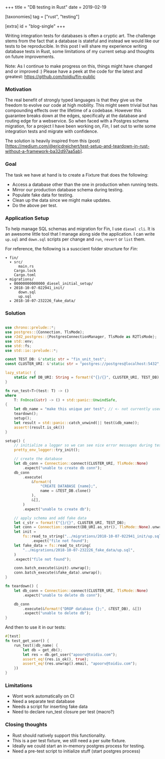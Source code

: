 +++
title = "DB testing in Rust"
date = 2019-02-19

[taxonomies]
tag = ["rust", "testing"]

[extra]
id = "blog-single"
+++

Writing integration tests for databases is often a cryptic art. The challenge stems from the fact that a database is stateful and instead we would like our tests to be reproducible. In this post I will share my experience writing database tests in Rust, some limitations of my current setup and thoughts on future improvements.
<!-- more -->

Note: As I continue to make progress on this, things might have changed and or improved :) Please have a peek at the code for the latest and greatest: https://github.com/toidiu/fin-public

### Motivation
The real benefit of strongly typed languages is that they give us the freedom to evolve our code at high mobility. This might seem trivial but has compounding effects over the lifetime of a codebase. However this guarantee breaks down at the edges, specifically at the database and routing edge for a webservice. So when faced with a Postgres schema migration, for a project I have been working on, *Fin*, I set out to write some integration tests and migrate with confidence.

The solution is heavily inspired from this (post)[https://medium.com/@ericdreichert/test-setup-and-teardown-in-rust-without-a-framework-ba32d97aa5ab].

### Goal
The task we have at hand is to create a Fixture that does the following:

- Access a database other than the one in production when running tests.
- Mirror our production database schema during testing.
- Populate fake data for testing.
- Clean up the data since we might make updates.
- Do the above per test.

### Application Setup
To help manage SQL schemas and migration for Fin, I use `diesel cli`. It is an awesome little tool that I manage along side the application. I can write `up.sql` and `down.sql` scripts per change and `run`, `revert` or `list` them.

For reference, the following is a susccient folder structure for *Fin*:
```
▾ fin/
  ▾ src/
      main.rs
    Cargo.lock
    Cargo.toml
▾ migrations/
  ▸ 00000000000000_diesel_initial_setup/
  ▾ 2018-10-07-022941_init/
      down.sql
      up.sql
  ▸ 2018-10-07-232226_fake_data/
```

### Solution

```rust

use chrono::prelude::*;
use postgres::{Connection, TlsMode};
use r2d2_postgres::{PostgresConnectionManager, TlsMode as R2TlsMode};
use std::env;
use std::fs;
use std::io::prelude::*;

const TEST_DB: &'static str = "fin_unit_test";
const CLUSTER_URI: &'static str = "postgres://postgres@localhost:5432";

lazy_static! {
    static ref DB_URI: String = format!("{}/{}", CLUSTER_URI, TEST_DB);
}

fn run_test<T>(test: T) -> ()
where
    T: FnOnce(&str) -> () + std::panic::UnwindSafe,
{
    let db_name = "make this unique per test"; // <- not currently used
    teardown();
    setup();
    let result = std::panic::catch_unwind(|| test(&db_name));
    assert!(result.is_ok())
}

setup() {
    // initialize a logger so we can see nice error messages during testing
    pretty_env_logger::try_init();

    // create the database
    let db_conn = Connection::connect(CLUSTER_URI, TlsMode::None)
        .expect("unable to create db conn");
    db_conn
        .execute(
            &format!(
                "CREATE DATABASE {name};",
                name = &TEST_DB.clone()
            ),
            &[],
        )
        .expect("unable to create db");

    // apply schema and add fake data
    let c_str = format!("{}/{}", CLUSTER_URI, TEST_DB);
    let conn = Connection::connect(DB_URI.as_str(), TlsMode::None).unwrap();
    let init =
        fs::read_to_string("../migrations/2018-10-07-022941_init/up.sql")
            .expect("file not found");
    let fake_data = fs::read_to_string(
        "../migrations/2018-10-07-232226_fake_data/up.sql",
    )
    .expect("file not found");

    conn.batch_execute(&init).unwrap();
    conn.batch_execute(&fake_data).unwrap();
}

fn teardown() {
    let db_conn = Connection::connect(CLUSTER_URI, TlsMode::None)
        .expect("unable to delete db conn");

    db_conn
        .execute(&format!("DROP database {};", &TEST_DB), &[])
        .expect("unable to delete db");
}
```

And then to use it in our tests:

```rust
#[test]
fn test_get_user() {
    run_test(|db_name| {
        let db = get_db();
        let res = db.get_user("apoorv@toidiu.com");
        assert_eq!(res.is_ok(), true);
        assert_eq!(res.unwrap().email, "apoorv@toidiu.com");
    })
}

```

### Limitations
- Wont work automatically on CI
- Need a separate test database
- Needs a script for inserting fake data
- Need to declare run_test closure per test (macro?)

### Closing thoughts
- Rust should natively support this functionality.
- This is a per test fixture, we still need a per suite fixture.
- Ideally we could start an in-memory postgres process for testing.
- Need a pre-test script to initialize stuff (start postgres process)



